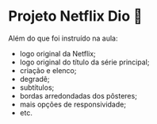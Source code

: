 # Projeto Netflix Dio :movie_camera:

Além do que foi instruído na aula:

- logo original da Netflix;
- logo original do título da série principal;
- criação e elenco;
- degradê;
- subtítulos;
- bordas arredondadas dos pôsteres;
- mais opções de responsividade;
- etc. 

